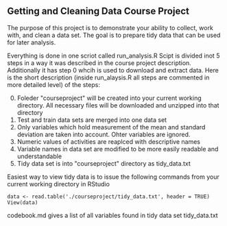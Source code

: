 ## Getting and Cleaning Data Course Project

The purpose of this project is to demonstrate your ability to collect, work with, and clean a data set. The goal is to prepare tidy data that can be used for later analysis. 

Everything is done in one scriot called run_analysis.R
Scipt is divided inot 5 steps in a way it was described in the course project description. Additionally it has step 0 whcih is used to download and extract data. Here is the short description (inside run_alaysis.R all steps are commented in more detailed level) of the steps:

0. Foleder "courseproject" will be created into your current working directory. All necessary files will be downloaded and unzipped into that directory
1. Test and train data sets are merged into one data set
2. Only variables which hold measurement of the mean and standard deviation are taken into account. Ohter variables are ignored.
3. Numeric values of activities are reaplced with descriptive names
4. Variable names in data set are modified to be more easily readable and understandable
5. Tidy data set is into "courseproject" directory as tidy_data.txt

Easiest way to view tidy data is to issue the following commands from your current working directory in RStudio
```
data <- read.table('./courseproject/tidy_data.txt', header = TRUE)
View(data)
```
codebook.md gives a list of all variables found in tidy data set tidy_data.txt
